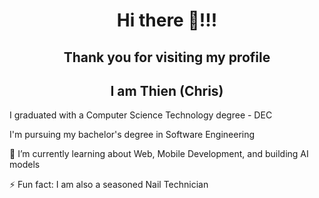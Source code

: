 
<h1 align="center">Hi there 👋!!! </h1>
<h2 align="center">Thank you for visiting my profile </h2>
<h2 align="center">I am Thien (Chris)</h2>
  <p>I graduated with a Computer Science Technology degree - DEC</p>
  <p>I'm pursuing my bachelor's degree in Software Engineering</p>
  <p>🌱 I’m currently learning about Web, Mobile Development, and building AI models
  <p>⚡ Fun fact: I am also a seasoned Nail Technician</p>
</p>


<!--
**chrisanhthien/chrisanhthien** is a ✨ _special_ ✨ repository because its `README.md` (this file) appears on your GitHub profile.

Here are some ideas to get you started:

- 🔭 I’m currently working on ...
- 🌱 I’m currently learning ...
- 👯 I’m looking to collaborate on ...
- 🤔 I’m looking for help with ...
- 💬 Ask me about ...
- 📫 How to reach me: ...
- 😄 Pronouns: ...
- ⚡ Fun fact: ...
-->
